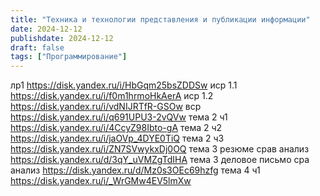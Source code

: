 ```yaml
---
title: "Техника и технологии представления и публикации информации"
date: 2024-12-12
publishdate: 2024-12-12
draft: false
tags: ["Программирование"]
---
```


лр1 https://disk.yandex.ru/i/HbGqm25bsZDDSw
иср 1.1 https://disk.yandex.ru/i/f0m1hrmoHkAerA
иср 1.2 https://disk.yandex.ru/i/vdNIJRTfR-GSOw
вср https://disk.yandex.ru/i/q691UPU3-2vQVw
тема 2 ч1 https://disk.yandex.ru/i/4CcyZ98Ibto-gA
тема 2 ч2 https://disk.yandex.ru/i/jaOVp_4DYE0TiQ
тема 2 ч3 https://disk.yandex.ru/i/ZN7SVwykxDj0OQ
тема 3 резюме срав анализ https://disk.yandex.ru/d/3qY_uVMZgTdIHA
тема 3 деловое письмо сра анализ https://disk.yandex.ru/d/Mz0s3OEc69hzfg
тема 4 ч1 https://disk.yandex.ru/i/_WrGMw4EV5lmXw
